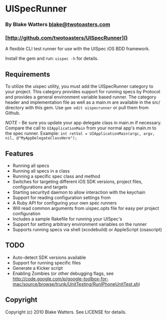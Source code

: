 # UISpecRunner
### By Blake Watters <blake@twotoasters.com>
### [http://github.com/twotoasters/UISpecRunner]()

A flexible CLI test runner for use with the UISpec iOS BDD framework.

Install the gem and run: `uispec -h` for details.

## Requirements
To utilize the uispec utility, you must add the UISpecRunner category
to your project. This category provides support for running specs by
Protocol and provides a general environment variable based runner. The
category header and implementation file as well as a main.m are available
in the src/ directory with this gem. Use `gem edit uispecrunner` or pull
them from Github.

*NOTE* - Be sure you update your app delegate class in main.m if necessary.
Compare the call to `UIApplicationMain` from your normal app's main.m
to the spec runner. Example:
  `int retVal = UIApplicationMain(argc, argv, nil, @"MyAppDelegateClassHere");`

## Features
- Running all specs
- Running all specs in a class
- Running a specific spec class and method
- Switches for targeting different iOS SDK versions, project files, 
  configurations and targets
- Starting securityd daemon to allow interaction with the keychain
- Support for reading configuration settings from
- A Ruby API for configuring your own spec runners
- Will read common arguments from uispec.opts file for easy per project configuration
- Includes a sample Rakefile for running your UISpec's
- Support for setting arbitrary environment variables on the runner
- Supports running specs via shell (xcodebuild) or AppleScript (osascript)

## TODO
- Auto-detect SDK versions available
- Support for running specific files
- Generate a Kicker script
- Enabling Zombies (or other debugging flags, see http://code.google.com/p/google-toolbox-for-mac/source/browse/trunk/UnitTesting/RunIPhoneUnitTest.sh)

## Copyright

Copyright (c) 2010 Blake Watters. See LICENSE for details.
